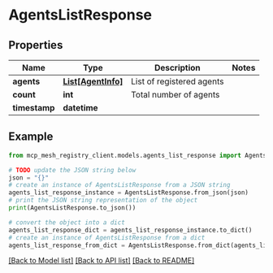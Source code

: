 # AgentsListResponse


## Properties

Name | Type | Description | Notes
------------ | ------------- | ------------- | -------------
**agents** | [**List[AgentInfo]**](AgentInfo.md) | List of registered agents |
**count** | **int** | Total number of agents |
**timestamp** | **datetime** |  |

## Example

```python
from mcp_mesh_registry_client.models.agents_list_response import AgentsListResponse

# TODO update the JSON string below
json = "{}"
# create an instance of AgentsListResponse from a JSON string
agents_list_response_instance = AgentsListResponse.from_json(json)
# print the JSON string representation of the object
print(AgentsListResponse.to_json())

# convert the object into a dict
agents_list_response_dict = agents_list_response_instance.to_dict()
# create an instance of AgentsListResponse from a dict
agents_list_response_from_dict = AgentsListResponse.from_dict(agents_list_response_dict)
```
[[Back to Model list]](../README.md#documentation-for-models) [[Back to API list]](../README.md#documentation-for-api-endpoints) [[Back to README]](../README.md)
